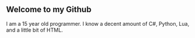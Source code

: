## Welcome to my Github
I am a 15 year old programmer. I know a decent amount of C#, Python, Lua, and a little bit of HTML. 
